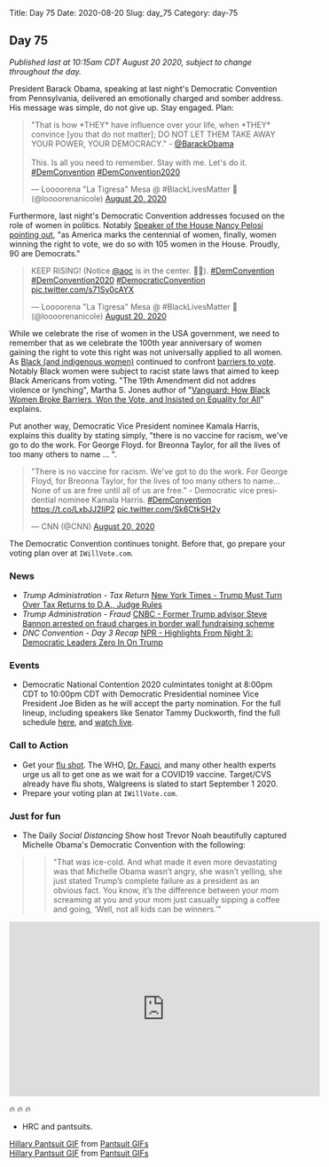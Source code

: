 Title: Day 75
Date: 2020-08-20
Slug: day_75
Category: day-75

## Day 75   

_Published last at 10:15am CDT August 20 2020, subject to change throughout the day._

President Barack Obama, speaking at last night's Democratic Convention from Pennsylvania, delivered an emotionally charged and somber address. His message was simple, do not give up. Stay engaged. Plan:

<blockquote class="twitter-tweet"><p lang="en" dir="ltr">&quot;That is how *THEY* have influence over your life, when *THEY* convince [you that do not matter]; DO NOT LET THEM TAKE AWAY YOUR POWER, YOUR DEMOCRACY.&quot; - <a href="https://twitter.com/BarackObama?ref_src=twsrc%5Etfw">@BarackObama</a> <br><br>This. Is all you need to remember. Stay with me. Let&#39;s do it. <a href="https://twitter.com/hashtag/DemConvention?src=hash&amp;ref_src=twsrc%5Etfw">#DemConvention</a> <a href="https://twitter.com/hashtag/DemConvention2020?src=hash&amp;ref_src=twsrc%5Etfw">#DemConvention2020</a></p>&mdash; Loooorena &quot;La Tigresa&quot; Mesa @ #BlackLivesMatter 🖤 (@loooorenanicole) <a href="https://twitter.com/loooorenanicole/status/1296276234935115781?ref_src=twsrc%5Etfw">August 20, 2020</a></blockquote> <script async src="https://platform.twitter.com/widgets.js" charset="utf-8"></script>

Furthermore, last night's Democratic Convention addresses focused on the role of women in politics. Notably [Speaker of the House Nancy Pelosi pointing out](https://www.cnn.com/2020/08/19/politics/nancy-pelosi-speech-transcript/index.html), "as America marks the centennial of women, finally, women winning the right to vote, we do so with 105 women in the House. Proudly, 90 are Democrats."

<blockquote class="twitter-tweet"><p lang="en" dir="ltr">KEEP RISING! (Notice <a href="https://twitter.com/AOC?ref_src=twsrc%5Etfw">@aoc</a> is in the center. 👀😍). <a href="https://twitter.com/hashtag/DemConvention?src=hash&amp;ref_src=twsrc%5Etfw">#DemConvention</a> <a href="https://twitter.com/hashtag/DemConvention2020?src=hash&amp;ref_src=twsrc%5Etfw">#DemConvention2020</a> <a href="https://twitter.com/hashtag/DemocraticConvention?src=hash&amp;ref_src=twsrc%5Etfw">#DemocraticConvention</a> <a href="https://t.co/s71Sy0cAYX">pic.twitter.com/s71Sy0cAYX</a></p>&mdash; Loooorena &quot;La Tigresa&quot; Mesa @ #BlackLivesMatter 🖤 (@loooorenanicole) <a href="https://twitter.com/loooorenanicole/status/1296262932607782913?ref_src=twsrc%5Etfw">August 20, 2020</a></blockquote> <script async src="https://platform.twitter.com/widgets.js" charset="utf-8"></script>

While we celebrate the rise of women in the USA government, we need to remember that as we celebrate the 100th year anniversary of women gaining the right to vote this right was not universally applied to all women. As [Black (and indigenous women)](https://www.npr.org/2020/08/17/903237839/black-women-the-right-to-vote-and-the-19th-amendmen) continued to confront [barriers to vote](https://time.com/5876456/black-women-right-to-vote/). Notably Black women were subject to racist state laws that aimed to keep Black Americans from voting. "The 19th Amendment did not addres violence or lynching", Martha S. Jones author of "[Vanguard: How Black Women Broke Barriers, Won the Vote, and Insisted on Equality for All](https://www.basicbooks.com/titles/martha-s-jones/vanguard/9781541618619/)" explains.

Put another way, Democratic Vice President nominee Kamala Harris, explains this duality by stating simply, "there is no vaccine for racism, we've go to do the work. For George Floyd. for Breonna Taylor, for all the lives of too many others to name ... ".

<blockquote class="twitter-tweet"><p lang="en" dir="ltr">&quot;There is no vaccine for racism. We&#39;ve got to do the work. For George Floyd, for Breonna Taylor, for the lives of too many others to name... None of us are free until all of us are free.&quot; - Democratic vice presidential nominee Kamala Harris. <a href="https://twitter.com/hashtag/DemConvention?src=hash&amp;ref_src=twsrc%5Etfw">#DemConvention</a> <a href="https://t.co/LxbJJ2IiP2">https://t.co/LxbJJ2IiP2</a> <a href="https://t.co/Sk6CtkSH2y">pic.twitter.com/Sk6CtkSH2y</a></p>&mdash; CNN (@CNN) <a href="https://twitter.com/CNN/status/1296341468496437251?ref_src=twsrc%5Etfw">August 20, 2020</a></blockquote> <script async src="https://platform.twitter.com/widgets.js" charset="utf-8"></script>

The Democratic Convention continues tonight. Before that, go prepare your voting plan over at `IWillVote.com`.

### News

- *Trump Administration - Tax Return* [New York Times - Trump Must Turn Over Tax Returns to D.A., Judge Rules](https://www.nytimes.com/2020/08/20/nyregion/donald-trump-taxes-cyrus-vance.html)
- *Trump Administration - Fraud* [CNBC - Former Trump advisor Steve Bannon arrested on fraud charges in border wall fundraising scheme](https://www.cnbc.com/2020/08/20/former-trump-advisor-steve-bannon-arrested-on-charges-of-defrauding-donors-in-fundraising-scheme.html)
- *DNC Convention - Day 3 Recap* [NPR - Highlights From Night 3: Democratic Leaders Zero In On Trump](https://apps.npr.org/liveblogs/20200819-dnc/)

### Events

- Democratic National Contention 2020 culmintates tonight at 8:00pm CDT to 10:00pm CDT with Democratic Presidential nominee Vice President Joe Biden as he will accept the party nomination. For the full lineup, including speakers like Senator Tammy Duckworth, find the full schedule [here](https://www.demconvention.com/schedule-and-speakers/), and [watch live](https://www.demconvention.com/). 

### Call to Action

- Get your [flu shot](https://www.cnn.com/2020/08/18/health/flu-vaccine-important-coronavirus-wellness/index.html). The WHO, [Dr. Fauci](https://www.nytimes.com/2020/08/16/health/coronavirus-flu-vaccine-twindemic.html), and many other health experts urge us all to get one as we wait for a COVID19 vaccine. Target/CVS already have flu shots, Walgreens is slated to start September 1 2020.
- Prepare your voting plan at `IWillVote.com`.

### Just for fun

- The Daily *Social Distancing* Show host Trevor Noah beautifully captured Michelle Obama's Democratic Convention with the following:

>> "That was ice-cold. And what made it even more devastating was that Michelle Obama wasn’t angry, she wasn’t yelling, she just stated Trump’s complete failure as a president as an obvious fact. You know, it’s the difference between your mom screaming at you and your mom just casually sipping a coffee and going, ‘Well, not all kids can be winners.’" 

<iframe width="560" height="315" src="https://www.youtube.com/embed/noPjcgUDOV0" frameborder="0" allow="accelerometer; autoplay; encrypted-media; gyroscope; picture-in-picture" allowfullscreen></iframe>

🔥 🔥 🔥 

- HRC and pantsuits.

<div class="tenor-gif-embed" data-postid="7209971" data-share-method="host" data-width="100%" data-aspect-ratio="2.0"><a href="https://tenor.com/view/pantsuit-hillary-clinton-pantsuit-power-gif-7209971">Hillary Pantsuit GIF</a> from <a href="https://tenor.com/search/pantsuit-gifs">Pantsuit GIFs</a></div><script type="text/javascript" async src="https://tenor.com/embed.js"></script>

<div class="tenor-gif-embed" data-postid="7209971" data-share-method="host" data-width="100%" data-aspect-ratio="2.0"><a href="https://tenor.com/view/pantsuit-hillary-clinton-pantsuit-power-gif-7209971">Hillary Pantsuit GIF</a> from <a href="https://tenor.com/search/pantsuit-gifs">Pantsuit GIFs</a></div><script type="text/javascript" async src="https://tenor.com/embed.js"></script>